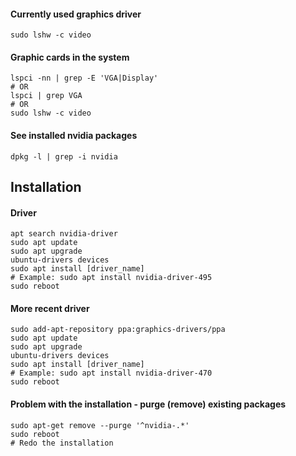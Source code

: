 
#### Currently used graphics driver
```
sudo lshw -c video
```

#### Graphic cards in the system
```
lspci -nn | grep -E 'VGA|Display'
# OR
lspci | grep VGA
# OR
sudo lshw -c video
```
#### See installed nvidia packages
```
dpkg -l | grep -i nvidia
```


## Installation

#### Driver
```
apt search nvidia-driver
sudo apt update
sudo apt upgrade
ubuntu-drivers devices
sudo apt install [driver_name]
# Example: sudo apt install nvidia-driver-495
sudo reboot
```

#### More recent driver
```
sudo add-apt-repository ppa:graphics-drivers/ppa
sudo apt update
sudo apt upgrade
ubuntu-drivers devices
sudo apt install [driver_name]
# Example: sudo apt install nvidia-driver-470
sudo reboot
```

#### Problem with the installation - purge (remove) existing packages
```
sudo apt-get remove --purge '^nvidia-.*'
sudo reboot
# Redo the installation
```

